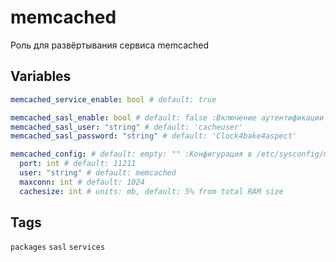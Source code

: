 # memcached
Роль для развёртывания сервиса memcached
## Variables
```yaml
memcached_service_enable: bool # default: true

memcached_sasl_enable: bool # default: false :Включение аутентификации SASL для memcached
memcached_sasl_user: "string" # default: 'cacheuser'
memcached_sasl_password: "string" # default: 'Clock4bake4aspect'

memcached_config: # default: empty: "" :Конфигурация в /etc/sysconfig/memcached
  port: int # default: 11211
  user: "string" # default: memcached
  maxconn: int # default: 1024
  cachesize: int # units: mb, default: 5% from total RAM size
```
## Tags
`packages` `sasl` `services`

